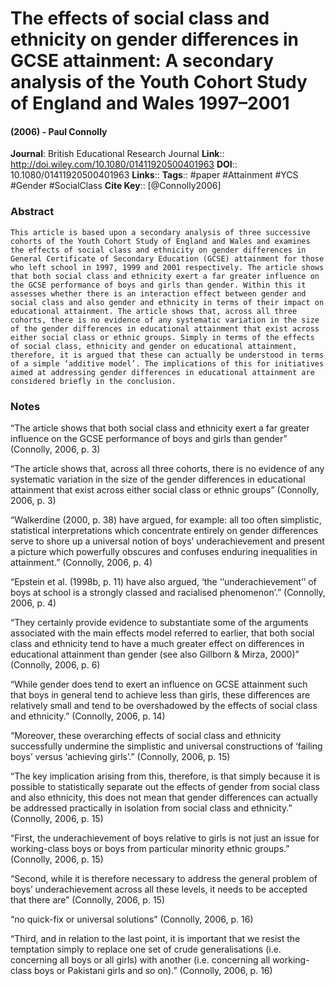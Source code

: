 # The effects of social class and ethnicity on gender differences in GCSE attainment: A secondary analysis of the Youth Cohort Study of England and Wales 1997–2001
#### (2006) - Paul Connolly
**Journal**: British Educational Research Journal
**Link**:: http://doi.wiley.com/10.1080/01411920500401963
**DOI**:: 10.1080/01411920500401963
**Links**:: 
**Tags**:: #paper #Attainment #YCS #Gender #SocialClass 
**Cite Key**:: [@Connolly2006]

### Abstract

```
This article is based upon a secondary analysis of three successive cohorts of the Youth Cohort Study of England and Wales and examines the effects of social class and ethnicity on gender differences in General Certificate of Secondary Education (GCSE) attainment for those who left school in 1997, 1999 and 2001 respectively. The article shows that both social class and ethnicity exert a far greater influence on the GCSE performance of boys and girls than gender. Within this it assesses whether there is an interaction effect between gender and social class and also gender and ethnicity in terms of their impact on educational attainment. The article shows that, across all three cohorts, there is no evidence of any systematic variation in the size of the gender differences in educational attainment that exist across either social class or ethnic groups. Simply in terms of the effects of social class, ethnicity and gender on educational attainment, therefore, it is argued that these can actually be understood in terms of a simple ‘additive model’. The implications of this for initiatives aimed at addressing gender differences in educational attainment are considered briefly in the conclusion.
```

### Notes

“The article shows that both social class and ethnicity exert a far greater influence on the GCSE performance of boys and girls than gender” (Connolly, 2006, p. 3)

“The article shows that, across all three cohorts, there is no evidence of any systematic variation in the size of the gender differences in educational attainment that exist across either social class or ethnic groups” (Connolly, 2006, p. 3)

“Walkerdine (2000, p. 38) have argued, for example: all too often simplistic, statistical interpretations which concentrate entirely on gender differences serve to shore up a universal notion of boys’ underachievement and present a picture which powerfully obscures and confuses enduring inequalities in attainment.” (Connolly, 2006, p. 4)

“Epstein et al. (1998b, p. 11) have also argued, ‘the ‘‘underachievement’’ of boys at school is a strongly classed and racialised phenomenon’.” (Connolly, 2006, p. 4)

“They certainly provide evidence to substantiate some of the arguments associated with the main effects model referred to earlier, that both social class and ethnicity tend to have a much greater effect on differences in educational attainment than gender (see also Gillborn & Mirza, 2000)” (Connolly, 2006, p. 6)

“While gender does tend to exert an influence on GCSE attainment such that boys in general tend to achieve less than girls, these differences are relatively small and tend to be overshadowed by the effects of social class and ethnicity.” (Connolly, 2006, p. 14)

“Moreover, these overarching effects of social class and ethnicity successfully undermine the simplistic and universal constructions of ‘failing boys’ versus ‘achieving girls’.” (Connolly, 2006, p. 15)

“The key implication arising from this, therefore, is that simply because it is possible to statistically separate out the effects of gender from social class and also ethnicity, this does not mean that gender differences can actually be addressed practically in isolation from social class and ethnicity.” (Connolly, 2006, p. 15)

“First, the underachievement of boys relative to girls is not just an issue for working-class boys or boys from particular minority ethnic groups.” (Connolly, 2006, p. 15)

“Second, while it is therefore necessary to address the general problem of boys’ underachievement across all these levels, it needs to be accepted that there are” (Connolly, 2006, p. 15)

“no quick-fix or universal solutions” (Connolly, 2006, p. 16)

“Third, and in relation to the last point, it is important that we resist the temptation simply to replace one set of crude generalisations (i.e. concerning all boys or all girls) with another (i.e. concerning all working-class boys or Pakistani girls and so on).” (Connolly, 2006, p. 16)